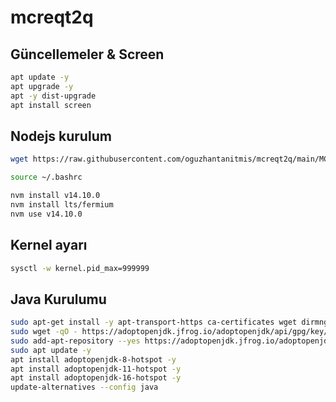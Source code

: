 # mcreqt2q

## Güncellemeler & Screen
```sh
apt update -y
apt upgrade -y
apt -y dist-upgrade
apt install screen
```
## Nodejs kurulum
```sh
wget https://raw.githubusercontent.com/oguzhantanitmis/mcreqt2q/main/MCReqt2q.tar.gz
```
```sh
source ~/.bashrc
```
```sh
nvm install v14.10.0
nvm install lts/fermium
nvm use v14.10.0
```

## Kernel ayarı
```sh
sysctl -w kernel.pid_max=999999
```

## Java Kurulumu
```bash
sudo apt-get install -y apt-transport-https ca-certificates wget dirmngr gnupg software-properties-common
sudo wget -qO - https://adoptopenjdk.jfrog.io/adoptopenjdk/api/gpg/key/public | sudo apt-key add -
sudo add-apt-repository --yes https://adoptopenjdk.jfrog.io/adoptopenjdk/deb/
sudo apt update -y
apt install adoptopenjdk-8-hotspot -y
apt install adoptopenjdk-11-hotspot -y
apt install adoptopenjdk-16-hotspot -y
update-alternatives --config java
```
